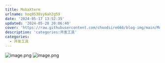 ```yaml
---
title: MobaXterm
urlname: hoq9538sy6ah2g59
date: '2024-05-17 13:52:35'
updated: '2024-05-28 20:06:40'
cover: 'https://raw.githubusercontent.com/choodsire666/blog-img/main/MobaXterm/b05719218cc3c82d37e62b71f7c01890.png'
description: 'categories:开发工具'
categories:
  - 开发工具
---
```

![image.png](https://raw.githubusercontent.com/choodsire666/blog-img/main/MobaXterm/b05719218cc3c82d37e62b71f7c01890.png)
![image.png](https://raw.githubusercontent.com/choodsire666/blog-img/main/MobaXterm/e490f2284bbd8e17130000948acbc3de.png)
